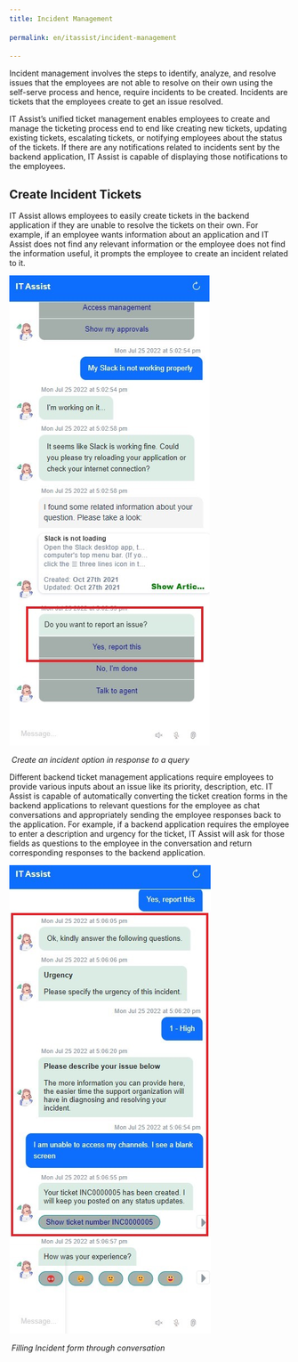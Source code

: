 ```yaml
---
title: Incident Management

permalink: en/itassist/incident-management

---
```


Incident management involves the steps to identify, analyze, and resolve issues that the employees are not able to resolve on their own using the self-serve process and hence, require incidents to be created. Incidents are tickets that the employees create to get an issue resolved. 

IT Assist’s unified ticket management enables employees to create and manage the ticketing process end to end like creating new tickets, updating existing tickets, escalating tickets, or notifying employees about the status of the tickets. If there are any notifications related to incidents sent by the backend application, IT Assist is capable of displaying those notifications to the employees.

## Create Incident Tickets

IT Assist allows employees to easily create tickets in the backend application if they are unable to resolve the tickets on their own. For example, if an employee wants information about an application and IT Assist does not find any relevant information or the employee does not find the information useful, it prompts the employee to create an incident related to it.

![img](images/en/itassist/create-an-incident.png)

​														 *Create an incident option in response to a query*

Different backend ticket management applications require employees to provide various inputs about an issue like its priority, description, etc. IT Assist is capable of automatically converting the ticket creation forms in the backend applications to relevant questions for the employee as chat conversations and appropriately sending the employee responses back to the application. For example, if a backend application requires the employee to enter a description and urgency for the ticket, IT Assist will ask for those fields as questions to the employee in the conversation and return corresponding responses to the backend application. 

![img](images/en/itassist/filling-incident-form-through-conversation.png)

​															*Filling Incident form through conversation*

